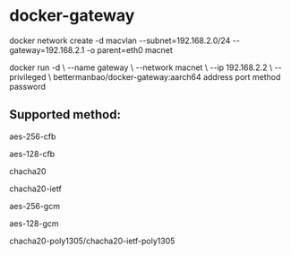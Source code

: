 # docker-gateway

docker network create -d macvlan --subnet=192.168.2.0/24 --gateway=192.168.2.1 -o parent=eth0 macnet

docker run -d \\
  --name gateway \\
  --network macnet \\
  --ip 192.168.2.2 \\
  --privileged \\
  bettermanbao/docker-gateway:aarch64 address port method password

## Supported method:
aes-256-cfb

aes-128-cfb

chacha20

chacha20-ietf

aes-256-gcm

aes-128-gcm

chacha20-poly1305/chacha20-ietf-poly1305

